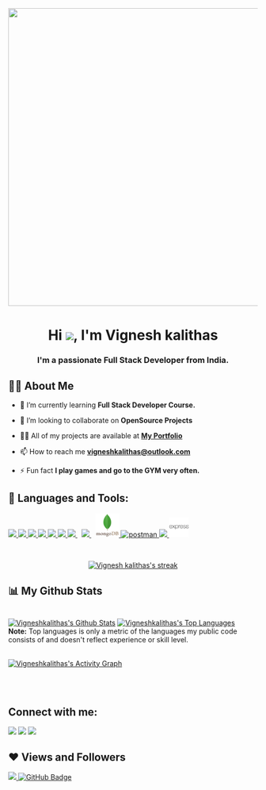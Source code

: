 <div align="center">
 <a href="#"><img  src="https://www.bahamianstudio.com/wp-content/uploads/2020/08/team-designers-working-computer-gif-the-bahamian-studio-branding-graphic-design-flyers-logos-printing-marketing-nassau-bahamas.gif" width="800px" height="600px" /></a>
 </div>

<h1 align="center">Hi <img src="https://raw.githubusercontent.com/MartinHeinz/MartinHeinz/master/wave.gif" width="30px">, I'm Vignesh kalithas</h1>
<h3 align="center">I'm a passionate Full Stack Developer from India.</h3>


## 🙋‍♂️ About Me


- 🌱 I’m currently learning **Full Stack Developer Course.**

- 👯 I’m looking to collaborate on **OpenSource Projects**

- 👨‍💻 All of my projects are available at **[My Portfolio](https://vigneshkalithas.com)**

- 📫 How to reach me **vigneshkalithas@outlook.com**

- ⚡ Fun fact **I play games and go to the GYM very often.**

## 🚀 Languages and Tools:

<p align="left"> 
    <a href="https://reactjs.org/" target="_blank"> <img src="https://img.icons8.com/color/48/000000/react-native.png"/> </a> 
    <a href="https://developer.mozilla.org/en-US/docs/Web/JavaScript" target="_blank"> <img src="https://img.icons8.com/color/48/000000/javascript.png"/> </a> 
    <a href="https://www.w3.org/html/" target="_blank"> <img src="https://img.icons8.com/color/48/000000/html-5.png"/> </a> 
    <a href="https://www.w3schools.com/css/" target="_blank"> <img src="https://img.icons8.com/color/48/000000/css3.png"/> </a> 
    <a href="https://getbootstrap.com" target="_blank"> <img src="https://img.icons8.com/color/48/000000/bootstrap.png"/> </a> 
    <a href="https://www.python.org" target="_blank"> <img src="https://img.icons8.com/color/48/000000/python.png"/> </a> 
    <a style="padding-right:8px;" href="https://nodejs.org" target="_blank"> <img src="https://img.icons8.com/color/48/000000/nodejs.png"/> </a> 
    <a style="padding-right:8px;" href="https://www.mysql.com/" target="_blank"> <img src="https://img.icons8.com/fluent/50/000000/mysql-logo.png"/> </a>
    <a href="https://www.mongodb.com/" target="_blank"> <img src="https://raw.githubusercontent.com/devicons/devicon/master/icons/mongodb/mongodb-original-wordmark.svg" alt="mongodb" width="48" height="48"/> </a> 
    <a href="https://postman.com" target="_blank"> <img src="https://www.vectorlogo.zone/logos/getpostman/getpostman-icon.svg" alt="postman" width="45" height="45"/> </a>   
    <a href="https://git-scm.com/" target="_blank"> <img src="https://img.icons8.com/color/48/000000/git.png"/> </a> 
    <a href="https://expressjs.com" target="_blank"> <img src="https://raw.githubusercontent.com/devicons/devicon/master/icons/express/express-original-wordmark.svg" alt="express" width="40" height="40"/> </a>
</p>

<!-- [![React Badge](https://img.shields.io/badge/-React-61DBFB?style=for-the-badge&labelColor=black&logo=react&logoColor=61DBFB)](#)  [![Javascript Badge](https://img.shields.io/badge/-Javascript-F0DB4F?style=for-the-badge&labelColor=black&logo=javascript&logoColor=F0DB4F)](#) [![Typescript Badge](https://img.shields.io/badge/-Typescript-007acc?style=for-the-badge&labelColor=black&logo=typescript&logoColor=007acc)](#) [![Nodejs Badge](https://img.shields.io/badge/-Nodejs-3C873A?style=for-the-badge&labelColor=black&logo=node.js&logoColor=3C873A)](#) [![GraphQL Badge](https://img.shields.io/badge/-GraphQl-e535ab?style=for-the-badge&labelColor=black&logo=node.js&logoColor=e535ab)](#) -->
<br/>

<p align="center">
    <a href="https://github.com/Vigneshkalithas/github-readme-streak-stats">
        <img title="🔥 Get streak stats for your profile at git.io/streak-stats" alt="Vignesh kalithas's streak" src="https://github-readme-streak-stats.herokuapp.com/?user=Vigneshkalithas&theme=black-ice&hide_border=true&stroke=0000&background=060A0CD0"/>
    </a>
</p>

## 📊 My Github Stats

  <br/>
    <a href="https://github.com/Vigneshkalithas/github-readme-stats"><img alt="Vigneshkalithas's Github Stats" src="https://github-readme-stats.vercel.app/api?username=Vigneshkalithas&show_icons=true&count_private=true&theme=react&hide_border=true&bg_color=0D1117" /></a>
  <a href="https://github.com/Vigneshkalithas/github-readme-stats"><img alt="Vigneshkalithas's Top Languages" src="https://github-readme-stats.vercel.app/api/top-langs/?username=Vigneshkalithas&langs_count=8&count_private=true&layout=compact&theme=react&hide_border=true&bg_color=0D1117" /></a>
  <br/>
  <b>Note:</b> Top languages is only a metric of the languages my public code consists of and doesn't reflect experience or skill level.


<br/>
<br/>

<a href="https://github.com/Vigneshkalithas/github-readme-activity-graph"><img alt="Vigneshkalithas's Activity Graph" src="https://activity-graph.herokuapp.com/graph?username=Vigneshkalithas&bg_color=0D1117&color=5BCDEC&line=5BCDEC&point=FFFFFF&hide_border=true" /></a>

<br/>
<br/>

## Connect with me:
<p align="left">

<a href = "https://www.linkedin.com/in/vignesh-kalithas-5511b4227/"><img src="https://img.icons8.com/fluent/48/000000/linkedin.png"/></a>
<a href = "https://twitter.com/vigneshmaathev"><img src="https://img.icons8.com/fluent/48/000000/twitter.png"/></a>
<a href = "https://www.instagram.com/vignesh_kalithas/"><img src="https://img.icons8.com/fluent/48/000000/instagram-new.png"/></a>


</p>

## ❤ Views and Followers
<a href="https://github.com/Vigneshkalithas/github-profile-views-counter">
    <img src="https://komarev.com/ghpvc/?username=Vigneshkalithas">
</a>
<a href="https://github.com/Vigneshkalithas?tab=followers"><img src="https://img.shields.io/github/followers/Vigneshkalithas?label=Followers&style=social" alt="GitHub Badge"></a>
